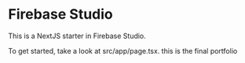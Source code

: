 # Firebase Studio

This is a NextJS starter in Firebase Studio.

To get started, take a look at src/app/page.tsx.
this is the final portfolio
